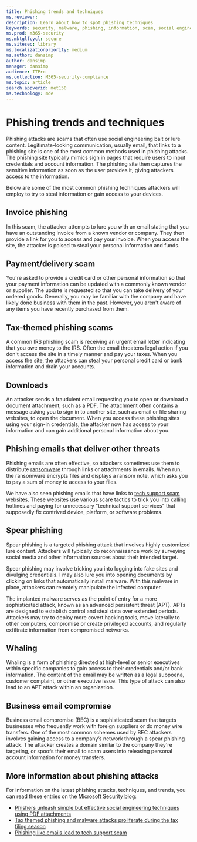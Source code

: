 ```yaml
---
title: Phishing trends and techniques
ms.reviewer: 
description: Learn about how to spot phishing techniques
keywords: security, malware, phishing, information, scam, social engineering, bait, lure, protection, trends, targeted attack, spear phishing, whaling
ms.prod: m365-security
ms.mktglfcycl: secure
ms.sitesec: library
ms.localizationpriority: medium
ms.author: dansimp
author: dansimp
manager: dansimp
audience: ITPro
ms.collection: M365-security-compliance
ms.topic: article
search.appverid: met150
ms.technology: mde
---
```


# Phishing trends and techniques

Phishing attacks are scams that often use social engineering bait or lure content. Legitimate-looking communication, usually email, that links to a phishing site is one of the most common methods used in phishing attacks. The phishing site typically mimics sign in pages that require users to input credentials and account information. The phishing site then captures the sensitive information as soon as the user provides it, giving attackers access to the information.

Below are some of the most common phishing techniques attackers will employ to try to steal information or gain access to your devices.

## Invoice phishing

In this scam, the attacker attempts to lure you with an email stating that you have an outstanding invoice from a known vendor or company. They then provide a link for you to access and pay your invoice. When you access the site, the attacker is poised to steal your personal information and funds.

## Payment/delivery scam

You're asked to provide a credit card or other personal information so that your payment information can be updated with a commonly known vendor or supplier. The update is requested so that you can take delivery of your ordered goods. Generally, you may be familiar with the company and have likely done business with them in the past. However, you aren't aware of any items you have recently purchased from them.

## Tax-themed phishing scams

A common IRS phishing scam is receiving an urgent email letter indicating that you owe money to the IRS. Often the email threatens legal action if you don't access the site in a timely manner and pay your taxes. When you access the site, the attackers can steal your personal credit card or bank information and drain your accounts.

## Downloads

An attacker sends a fraudulent email requesting you to open or download a document attachment, such as a PDF. The attachment often contains a message asking you to sign in to another site, such as email or file sharing websites, to open the document. When you access these phishing sites using your sign-in credentials, the attacker now has access to your information and can gain additional personal information about you.

## Phishing emails that deliver other threats

Phishing emails are often effective, so attackers sometimes use them to distribute [ransomware](ransomware-malware.md) through links or attachments in emails. When run, the ransomware encrypts files and displays a ransom note, which asks you to pay a sum of money to access to your files.

We have also seen phishing emails that have links to [tech support scam](support-scams.md) websites. These websites use various scare tactics to trick you into calling hotlines and paying for unnecessary "technical support services" that supposedly fix contrived device, platform, or software problems.

## Spear phishing

Spear phishing is a targeted phishing attack that involves highly customized lure content. Attackers will typically do reconnaissance work by surveying social media and other information sources about their intended target.

Spear phishing may involve tricking you into logging into fake sites and divulging credentials. I may also lure you into opening documents by clicking on links that automatically install malware. With this malware in place, attackers can remotely manipulate the infected computer.

The implanted malware serves as the point of entry for a more sophisticated attack, known as an advanced persistent threat (APT). APTs are designed to establish control and steal data over extended periods. Attackers may try to deploy more covert hacking tools, move laterally to other computers, compromise or create privileged accounts, and regularly exfiltrate information from compromised networks.

## Whaling

Whaling is a form of phishing directed at high-level or senior executives within specific companies to gain access to their credentials and/or bank information. The content of the email may be written as a legal subpoena, customer complaint, or other executive issue. This type of attack can also lead to an APT attack within an organization.

## Business email compromise

Business email compromise (BEC) is a sophisticated scam that targets businesses who frequently work with foreign suppliers or do money wire transfers. One of the most common schemes used by BEC attackers involves gaining access to a company’s network through a spear phishing attack. The attacker creates a domain similar to the company they're targeting, or spoofs their email to scam users into releasing personal account information for money transfers.

## More information about phishing attacks

For information on the latest phishing attacks, techniques, and trends, you can read these entries on the [Microsoft Security blog](https://www.microsoft.com/security/blog/product/windows/):

- [Phishers unleash simple but effective social engineering techniques using PDF attachments](https://cloudblogs.microsoft.com/microsoftsecure/2017/01/26/phishers-unleash-simple-but-effective-social-engineering-techniques-using-pdf-attachments/?source=mmpc)
- [Tax themed phishing and malware attacks proliferate during the tax filing season](https://cloudblogs.microsoft.com/microsoftsecure/2017/03/20/tax-themed-phishing-and-malware-attacks-proliferate-during-the-tax-filing-season/?source=mmpc)
- [Phishing like emails lead to tech support scam](https://cloudblogs.microsoft.com/microsoftsecure/2017/08/07/links-in-phishing-like-emails-lead-to-tech-support-scam/?source=mmpc)
